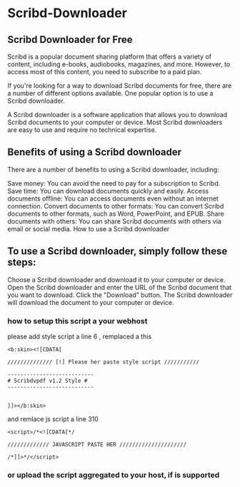 # Scribd-Downloader

## Scribd Downloader for Free
Scribd is a popular document sharing platform that offers a variety of content, including e-books, audiobooks, magazines, and more. However, to access most of this content, you need to subscribe to a paid plan.

If you're looking for a way to download Scribd documents for free, there are a number of different options available. One popular option is to use a Scribd downloader.

A Scribd downloader is a software application that allows you to download Scribd documents to your computer or device. Most Scribd downloaders are easy to use and require no technical expertise.

## Benefits of using a Scribd downloader

There are a number of benefits to using a Scribd downloader, including:

Save money: You can avoid the need to pay for a subscription to Scribd.
Save time: You can download documents quickly and easily.
Access documents offline: You can access documents even without an internet connection.
Convert documents to other formats: You can convert Scribd documents to other formats, such as Word, PowerPoint, and EPUB.
Share documents with others: You can share Scribd documents with others via email or social media.
How to use a Scribd downloader

## To use a Scribd downloader, simply follow these steps:

Choose a Scribd downloader and download it to your computer or device.
Open the Scribd downloader and enter the URL of the Scribd document that you want to download.
Click the "Download" button.
The Scribd downloader will download the document to your computer or device.

###  how to setup this script a your webhost
please add style script a line 6 , remplaced a this
```
<b:skin><![CDATA[

////////////// [!] Please her paste style script ///////////

---------------------------
# Scribdvpdf v1.2 Style #
---------------------------


]]></b:skin>
```
and remlace js script a line 310
```
<script>/*<![CDATA[*/

///////////// JAVASCRIPT PASTE HER /////////////////////

/*]]>*/</script>
```
### or upload the script aggregated to your host, if is supported
